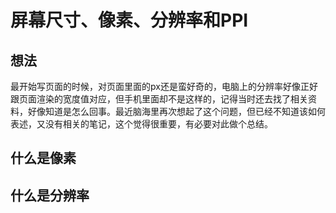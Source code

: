 # 屏幕尺寸、像素、分辨率和PPI
## 想法
最开始写页面的时候，对页面里面的px还是蛮好奇的，电脑上的分辨率好像正好跟页面渲染的宽度值对应，但手机里面却不是这样的，记得当时还去找了相关资料，好像知道是怎么回事。最近脑海里再次想起了这个问题，但已经不知道该如何表述，又没有相关的笔记，这个觉得很重要，有必要对此做个总结。
## 什么是像素

## 什么是分辨率